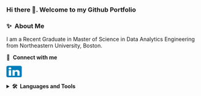 ### Hi there 👋. Welcome to my Github Portfolio

### ✨&nbsp; About Me

I am a Recent Graduate in Master of Science in Data Analytics Engineering from Northeastern University, Boston.

🔗 &nbsp;**Connect with me**
<p align="left">
<a href="https://www.linkedin.com/in/utkarsh-singh-a74a31142" target="blank"><img align="center" src="images/LinkedIn_icon.svg.png" alt="UtkarshSingh007" height="30" width="40" /></a>


<!--
**UtkarshS007/UtkarshS007** is a ✨ _special_ ✨ repository because its `README.md` (this file) appears on your GitHub profile.

Here are some ideas to get you started:

- 🔭 I’m currently working on ...
- 🌱 I’m currently learning ...
- 👯 I’m looking to collaborate on ...
- 🤔 I’m looking for help with ...
- 💬 Ask me about ...
- 📫 How to reach me: ...
- 😄 Pronouns: ...
- ⚡ Fun fact: ...
-->
<details>
  <summary><b>🛠️&nbsp;&nbsp;Languages&nbsp;and&nbsp;Tools</b></summary>
  <br/>
  <p align="left"><a href="https://www.python.org/" target="_blank" title="Python"><img src="images/Python.svg.png" alt="Python" width="40" height="40"/></a>
    <a href="https://cloud.google.com/" target="_blank" title="Google Cloud"><img src="images/gcp.png" alt="GCP" width="40" height="40"/></a>
    <a href="https://www.r-project.org/" target="_blank" title="R"><img src="images/R_logo.svg.png" alt="R" width="40" height="40"/></a>
    <a href="https://airflow.apache.org/" target="_blank" title="Airflow"><img src="images/airflow.png" alt="Airflow" width="40" height="40"/></a>
    <a href="https://www.tensorflow.org/" target="_blank" title="Tensorflow"><img src="images/TF.png" alt="Tensorflow" width="40" height="40"/></a>
    <a href="https://mlflow.org/" target="_blank" title="MLFlow"><img src="images/mlflow.png" alt="MLFlow" width="40" height="40"/></a>
    <a href="https://www.dask.org/" target="_blank" title="Dask"><img src="images/dask.png" alt="Dask" width="40" height="40"/></a>
    <a href="https://www.tableau.com/" target="_blank" title="Tableau"><img src="images/tableau.png" alt="Tableau" width="40" height="40"/></a>
    <a href="https://www.docker.com/" target="_blank" title="Docker"><img src="images/docker.png" alt="Docker" width="40" height="40"/></a>
    <a href="https://www.atlassian.com/software/jira" target="_blank" title="Jira"><img src="images/jira.png" alt="Jira" width="40" height="40"/></a>
    <a href="https://kubernetes.io/" target="_blank" title="Kubernetes"><img src="images/kubernetes.jpg" alt="Kubernetes" width="40" height="40"/></a>
    <a href="https://www.snowflake.com/en/" target="_blank" title="SnowFlake"><img src="images/snowflake.png" alt="SnowFlake" width="40" height="40"/></a>
  </p>
</details>

  
    
    
    

